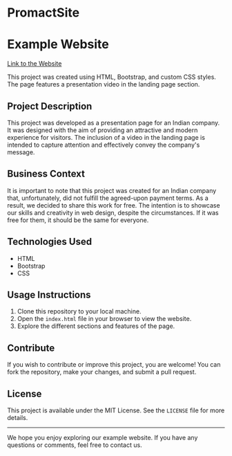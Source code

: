 # PromactSite
# Example Website
[Link to the Website](https://ornate-moxie-bba22b.netlify.app/)

This project was created using HTML, Bootstrap, and custom CSS styles. The page features a presentation video in the landing page section.

## Project Description

This project was developed as a presentation page for an Indian company. It was designed with the aim of providing an attractive and modern experience for visitors. The inclusion of a video in the landing page is intended to capture attention and effectively convey the company's message.

## Business Context

It is important to note that this project was created for an Indian company that, unfortunately, did not fulfill the agreed-upon payment terms. As a result, we decided to share this work for free. The intention is to showcase our skills and creativity in web design, despite the circumstances. If it was free for them, it should be the same for everyone.

## Technologies Used

- HTML
- Bootstrap
- CSS

## Usage Instructions

1. Clone this repository to your local machine.
2. Open the `index.html` file in your browser to view the website.
3. Explore the different sections and features of the page.

## Contribute

If you wish to contribute or improve this project, you are welcome! You can fork the repository, make your changes, and submit a pull request.

## License

This project is available under the MIT License. See the `LICENSE` file for more details.

---

We hope you enjoy exploring our example website. If you have any questions or comments, feel free to contact us.

